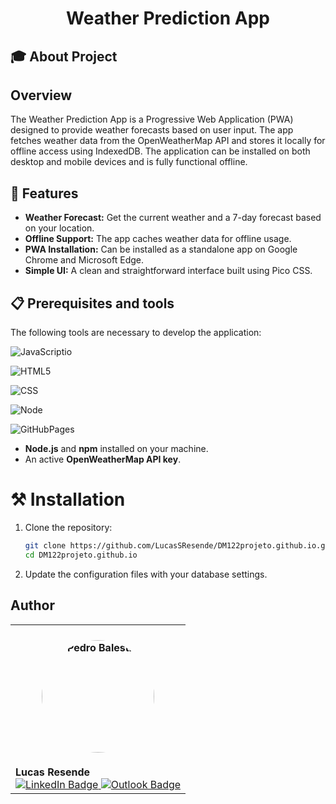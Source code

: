 <h1 align="center">Weather Prediction App</h1>

## 🎓 About Project

## Overview

The Weather Prediction App is a Progressive Web Application (PWA) designed to provide weather forecasts based on user input. The app fetches weather data from the OpenWeatherMap API and stores it locally for offline access using IndexedDB. The application can be installed on both desktop and mobile devices and is fully functional offline.

## 🚀 Features

- **Weather Forecast:** Get the current weather and a 7-day forecast based on your location.
- **Offline Support:** The app caches weather data for offline usage.
- **PWA Installation:** Can be installed as a standalone app on Google Chrome and Microsoft Edge.
- **Simple UI:** A clean and straightforward interface built using Pico CSS.

## 📋 Prerequisites and tools

The following tools are necessary to develop the application:

![JavaScriptio](https://img.shields.io/badge/JavaScript-323330?style=for-the-badge&logo=javascript&logoColor=F7DF1E)

![HTML5](https://img.shields.io/badge/HTML5-E34F26?style=for-the-badge&logo=html5&logoColor=white)

![CSS](https://img.shields.io/badge/CSS3-1572B6?style=for-the-badge&logo=css3&logoColor=white)

![Node](https://img.shields.io/badge/Node%20js-339933?style=for-the-badge&logo=nodedotjs&logoColor=white)

![GitHubPages](https://img.shields.io/badge/GitHub%20Pages-222222?style=for-the-badge&logo=GitHub%20Pages&logoColor=white)

- **Node.js** and **npm** installed on your machine.
- An active **OpenWeatherMap API key**.

# ⚒️ Installation

1. Clone the repository:
    ```bash
    git clone https://github.com/LucasSResende/DM122projeto.github.io.git
    cd DM122projeto.github.io
    ```

2. Update the configuration files with your database settings.


## Author

<table>
  <tr>
<td>
      <h4 align="center">
        <img style="border-radius: 50%" src="https://avatars.githubusercontent.com/u/99922083?v=4" width="180px;" alt="Pedro Balestra">
      </h4>
      <strong>Lucas Resende</strong>
      <br>
      <a href="https://www.linkedin.com/in/lucassresende/">
        <img src="https://img.shields.io/badge/LinkedIn-0077B5?style=for-the-badge&logo=linkedin&logoColor=white" alt="LinkedIn Badge">
      </a>
      <a href="mailto:l.souza@pg.inatel.br">
        <img src="https://img.shields.io/badge/Outlook-0078D4?style=for-the-badge&logo=microsoft-outlook&logoColor=white" alt="Outlook Badge">
      </a>
    </td>
  </tr>
</table>